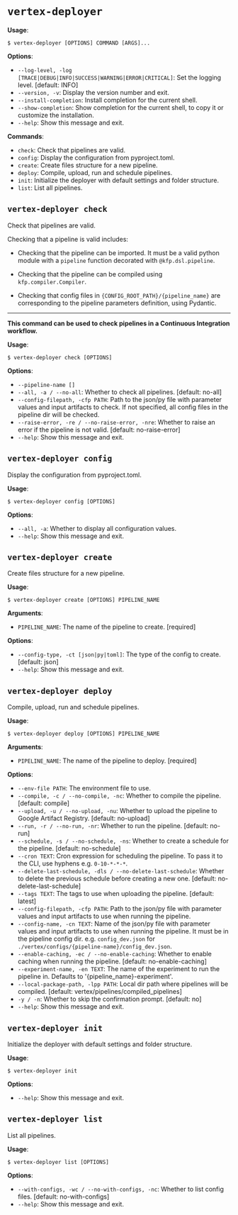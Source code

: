# `vertex-deployer`

**Usage**:

```console
$ vertex-deployer [OPTIONS] COMMAND [ARGS]...
```

**Options**:

* `--log-level, -log [TRACE|DEBUG|INFO|SUCCESS|WARNING|ERROR|CRITICAL]`: Set the logging level. [default: INFO]
* `--version, -v`: Display the version number and exit.
* `--install-completion`: Install completion for the current shell.
* `--show-completion`: Show completion for the current shell, to copy it or customize the installation.
* `--help`: Show this message and exit.

**Commands**:

* `check`: Check that pipelines are valid.
* `config`: Display the configuration from pyproject.toml.
* `create`: Create files structure for a new pipeline.
* `deploy`: Compile, upload, run and schedule pipelines.
* `init`: Initialize the deployer with default settings and folder structure.
* `list`: List all pipelines.

## `vertex-deployer check`

Check that pipelines are valid.

Checking that a pipeline is valid includes:

* Checking that the pipeline can be imported. It must be a valid python module with a
`pipeline` function decorated with `@kfp.dsl.pipeline`.

* Checking that the pipeline can be compiled using `kfp.compiler.Compiler`.

* Checking that config files in `{CONFIG_ROOT_PATH}/{pipeline_name}` are corresponding to the
pipeline parameters definition, using Pydantic.

---

**This command can be used to check pipelines in a Continuous Integration workflow.**

**Usage**:

```console
$ vertex-deployer check [OPTIONS]
```

**Options**:

* `--pipeline-name []`
* `--all, -a / --no-all`: Whether to check all pipelines. [default: no-all]
* `--config-filepath, -cfp PATH`: Path to the json/py file with parameter values and input artifacts to check. If not specified, all config files in the pipeline dir will be checked.
* `--raise-error, -re / --no-raise-error, -nre`: Whether to raise an error if the pipeline is not valid. [default: no-raise-error]
* `--help`: Show this message and exit.

## `vertex-deployer config`

Display the configuration from pyproject.toml.

**Usage**:

```console
$ vertex-deployer config [OPTIONS]
```

**Options**:

* `--all, -a`: Whether to display all configuration values.
* `--help`: Show this message and exit.

## `vertex-deployer create`

Create files structure for a new pipeline.

**Usage**:

```console
$ vertex-deployer create [OPTIONS] PIPELINE_NAME
```

**Arguments**:

* `PIPELINE_NAME`: The name of the pipeline to create. [required]

**Options**:

* `--config-type, -ct [json|py|toml]`: The type of the config to create. [default: json]
* `--help`: Show this message and exit.

## `vertex-deployer deploy`

Compile, upload, run and schedule pipelines.

**Usage**:

```console
$ vertex-deployer deploy [OPTIONS] PIPELINE_NAME
```

**Arguments**:

* `PIPELINE_NAME`: The name of the pipeline to deploy. [required]

**Options**:

* `--env-file PATH`: The environment file to use.
* `--compile, -c / --no-compile, -nc`: Whether to compile the pipeline. [default: compile]
* `--upload, -u / --no-upload, -nu`: Whether to upload the pipeline to Google Artifact Registry. [default: no-upload]
* `--run, -r / --no-run, -nr`: Whether to run the pipeline. [default: no-run]
* `--schedule, -s / --no-schedule, -ns`: Whether to create a schedule for the pipeline. [default: no-schedule]
* `--cron TEXT`: Cron expression for scheduling the pipeline. To pass it to the CLI, use hyphens e.g. `0-10-*-*-*`.
* `--delete-last-schedule, -dls / --no-delete-last-schedule`: Whether to delete the previous schedule before creating a new one. [default: no-delete-last-schedule]
* `--tags TEXT`: The tags to use when uploading the pipeline. [default: latest]
* `--config-filepath, -cfp PATH`: Path to the json/py file with parameter values and input artifacts to use when running the pipeline.
* `--config-name, -cn TEXT`: Name of the json/py file with parameter values and input artifacts to use when running the pipeline. It must be in the pipeline config dir. e.g. `config_dev.json` for `./vertex/configs/{pipeline-name}/config_dev.json`.
* `--enable-caching, -ec / --no-enable-caching`: Whether to enable caching when running the pipeline. [default: no-enable-caching]
* `--experiment-name, -en TEXT`: The name of the experiment to run the pipeline in. Defaults to '{pipeline_name}-experiment'.
* `--local-package-path, -lpp PATH`: Local dir path where pipelines will be compiled. [default: vertex/pipelines/compiled_pipelines]
* `-y / -n`: Whether to skip the confirmation prompt. [default: no]
* `--help`: Show this message and exit.

## `vertex-deployer init`

Initialize the deployer with default settings and folder structure.

**Usage**:

```console
$ vertex-deployer init
```

**Options**:

* `--help`: Show this message and exit.

## `vertex-deployer list`

List all pipelines.

**Usage**:

```console
$ vertex-deployer list [OPTIONS]
```

**Options**:

* `--with-configs, -wc / --no-with-configs, -nc`: Whether to list config files. [default: no-with-configs]
* `--help`: Show this message and exit.
